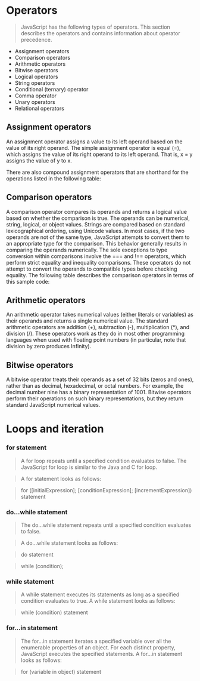 # Operators
>JavaScript has the following types of operators. This section describes the operators and contains information about operator precedence.

- Assignment operators
- Comparison operators
- Arithmetic operators
- Bitwise operators
- Logical operators
 - String operators
- Conditional (ternary) operator
- Comma operator
- Unary operators
- Relational operators

## Assignment operators
An assignment operator assigns a value to its left operand based on the value of its right operand. The simple assignment operator is equal (=), which assigns the value of its right operand to its left operand. That is, x = y assigns the value of y to x.

There are also compound assignment operators that are shorthand for the operations listed in the following table:

## Comparison operators
A comparison operator compares its operands and returns a logical value based on whether the comparison is true. The operands can be numerical, string, logical, or object values. Strings are compared based on standard lexicographical ordering, using Unicode values. In most cases, if the two operands are not of the same type, JavaScript attempts to convert them to an appropriate type for the comparison. This behavior generally results in comparing the operands numerically. The sole exceptions to type conversion within comparisons involve the === and !== operators, which perform strict equality and inequality comparisons. These operators do not attempt to convert the operands to compatible types before checking equality. The following table describes the comparison operators in terms of this sample code:

## Arithmetic operators
An arithmetic operator takes numerical values (either literals or variables) as their operands and returns a single numerical value. The standard arithmetic operators are addition (+), subtraction (-), multiplication (*), and division (/). These operators work as they do in most other programming languages when used with floating point numbers (in particular, note that division by zero produces Infinity).

## Bitwise operators
A bitwise operator treats their operands as a set of 32 bits (zeros and ones), rather than as decimal, hexadecimal, or octal numbers. For example, the decimal number nine has a binary representation of 1001. Bitwise operators perform their operations on such binary representations, but they return standard JavaScript numerical values.


# Loops and iteration

### for statement
>A for loop repeats until a specified condition evaluates to false. The JavaScript for loop is similar to the Java and C for loop.

>A for statement looks as follows:

>for ([initialExpression]; [conditionExpression]; [incrementExpression])
  statement

 ### do...while statement

>The do...while statement repeats until a specified condition evaluates to false.

>A do...while statement looks as follows:

>do
  statement

> while (condition);


### while statement
>A while statement executes its statements as long as a specified condition evaluates to true. A while statement looks as follows:

>while (condition)
  statement



  ### for...in statement
>The for...in statement iterates a specified variable over all the enumerable properties of an object. For each distinct property, JavaScript executes the specified statements. A for...in statement looks as follows:

>for (variable in object)
  statement

